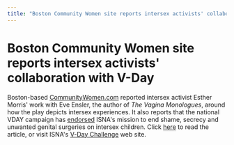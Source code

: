 ```yaml
---
title: "Boston Community Women site reports intersex activists' collaboration with V-Day"
---
```


# Boston Community Women site reports intersex activists' collaboration with V-Day

  
Boston-based [CommunityWomen.com][1] reported intersex activist Esther Morris' work with Eve Ensler, the author of _The Vagina Monologues_, around how the play depicts intersex experiences. It also reports that the national VDAY campaign has [endorsed][2] ISNA's mission to end shame, secrecy and unwanted genital surgeries on intersex children. Click [here][3] to read the article, or visit ISNA's [V-Day Challenge][4] web site.

 [1]: http://www.communitywomen.com/
 [2]: http://www.vday.org/ie/index2.cfm?articleID=642
 [3]: http://www.communitywomen.com/news/article.html?id=23
 [4]: /events/vday/index.html